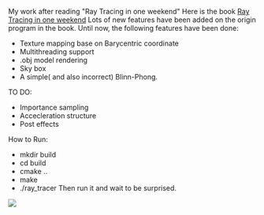 <!--
 * @Author: feiqi3
 * @Date: 2022-03-01 23:47:35
 * @LastEditTime: 2022-05-24 11:58:14
 * @LastEditors: feiqi3
 * @Description: |The readme File|
 * @FilePath: \rayTracer\README.md
 * ->blog: feiqi3.cn <-
-->
My work after reading "Ray Tracing in one weekend"
Here is the book [Ray Tracing in one weekend](https://raytracing.github.io/books/RayTracingInOneWeekend.html)
Lots of new features have been added on the origin program in the book.
Until now, the following features have been done:    
- Texture mapping base on Barycentric coordinate     
- Multithreading support  
- .obj model rendering
- Sky box  
- A simple( and also incorrect) Blinn-Phong.
    
TO DO:   
- Importance sampling  
- Accecleration structure  
- Post effects  
    
How to Run:  
- mkdir build  
- cd build   
- cmake ..  
- make   
- ./ray_tracer
Then run it and wait to be surprised.


![](https://s2.loli.net/2022/05/23/LPozr4nQcMu1ldN.jpg)
